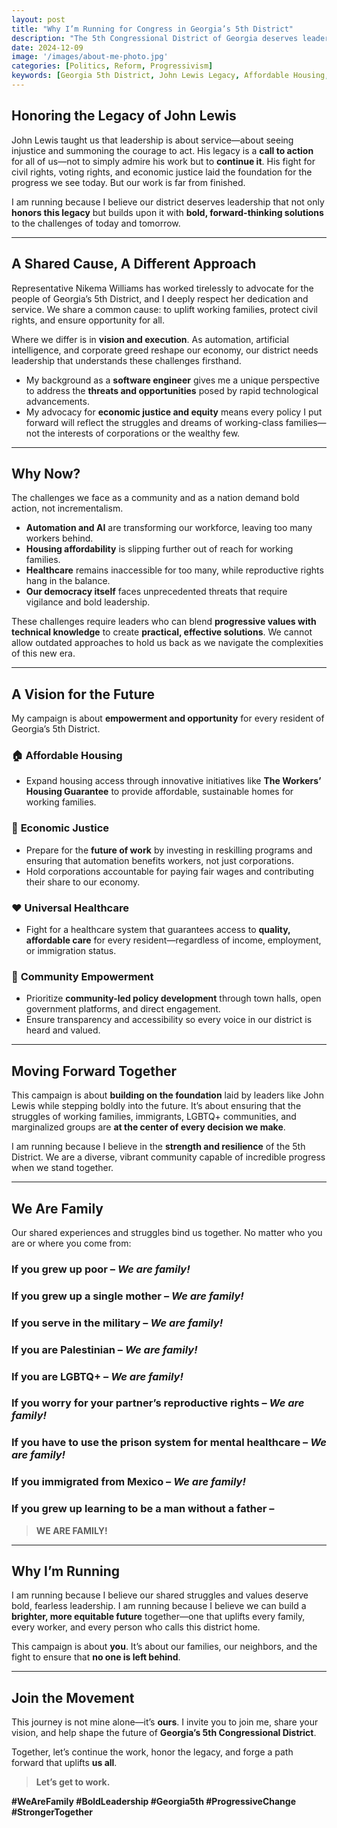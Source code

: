 ```yaml
---
layout: post
title: "Why I’m Running for Congress in Georgia’s 5th District"
description: "The 5th Congressional District of Georgia deserves leadership that honors John Lewis’s legacy while delivering bold, innovative solutions for the challenges of today."
date: 2024-12-09
image: '/images/about-me-photo.jpg'
categories: [Politics, Reform, Progressivism]
keywords: [Georgia 5th District, John Lewis Legacy, Affordable Housing, Economic Justice, Universal Healthcare, Automation Impact, Community Empowerment, Progressive Leadership, Congressional Campaign, Family Values]
---
```


## Honoring the Legacy of John Lewis  
John Lewis taught us that leadership is about service—about seeing injustice and summoning the courage to act. His legacy is a **call to action** for all of us—not to simply admire his work but to **continue it**. His fight for civil rights, voting rights, and economic justice laid the foundation for the progress we see today. But our work is far from finished.  

I am running because I believe our district deserves leadership that not only **honors this legacy** but builds upon it with **bold, forward-thinking solutions** to the challenges of today and tomorrow.  

---

## A Shared Cause, A Different Approach  
Representative Nikema Williams has worked tirelessly to advocate for the people of Georgia’s 5th District, and I deeply respect her dedication and service. We share a common cause: to uplift working families, protect civil rights, and ensure opportunity for all.  

Where we differ is in **vision and execution**. As automation, artificial intelligence, and corporate greed reshape our economy, our district needs leadership that understands these challenges firsthand.  

- My background as a **software engineer** gives me a unique perspective to address the **threats and opportunities** posed by rapid technological advancements.  
- My advocacy for **economic justice and equity** means every policy I put forward will reflect the struggles and dreams of working-class families—not the interests of corporations or the wealthy few.  

---

## Why Now?  

The challenges we face as a community and as a nation demand bold action, not incrementalism.  

- **Automation and AI** are transforming our workforce, leaving too many workers behind.  
- **Housing affordability** is slipping further out of reach for working families.  
- **Healthcare** remains inaccessible for too many, while reproductive rights hang in the balance.  
- **Our democracy itself** faces unprecedented threats that require vigilance and bold leadership.  

These challenges require leaders who can blend **progressive values with technical knowledge** to create **practical, effective solutions**. We cannot allow outdated approaches to hold us back as we navigate the complexities of this new era.  

---

## A Vision for the Future  

My campaign is about **empowerment and opportunity** for every resident of Georgia’s 5th District.  

### 🏠 **Affordable Housing**  
- Expand housing access through innovative initiatives like **The Workers’ Housing Guarantee** to provide affordable, sustainable homes for working families.  

### 💼 **Economic Justice**  
- Prepare for the **future of work** by investing in reskilling programs and ensuring that automation benefits workers, not just corporations.  
- Hold corporations accountable for paying fair wages and contributing their share to our economy.  

### ❤️ **Universal Healthcare**  
- Fight for a healthcare system that guarantees access to **quality, affordable care** for every resident—regardless of income, employment, or immigration status.  

### 🤝 **Community Empowerment**  
- Prioritize **community-led policy development** through town halls, open government platforms, and direct engagement.  
- Ensure transparency and accessibility so every voice in our district is heard and valued.  

---

## Moving Forward Together  

This campaign is about **building on the foundation** laid by leaders like John Lewis while stepping boldly into the future. It’s about ensuring that the struggles of working families, immigrants, LGBTQ+ communities, and marginalized groups are **at the center of every decision we make**.  

I am running because I believe in the **strength and resilience** of the 5th District. We are a diverse, vibrant community capable of incredible progress when we stand together.  

---

## **We Are Family**  

Our shared experiences and struggles bind us together. No matter who you are or where you come from:  

### **If you grew up poor** – *We are family!*  
### **If you grew up a single mother** – *We are family!*  
### **If you serve in the military** – *We are family!*  
### **If you are Palestinian** – *We are family!*  
### **If you are LGBTQ+** – *We are family!*  
### **If you worry for your partner’s reproductive rights** – *We are family!*  
### **If you have to use the prison system for mental healthcare** – *We are family!*  
### **If you immigrated from Mexico** – *We are family!*  
### **If you grew up learning to be a man without a father** –  

>**WE ARE FAMILY!**

---

## **Why I’m Running**  

I am running because I believe our shared struggles and values deserve bold, fearless leadership. I am running because I believe we can build a **brighter, more equitable future** together—one that uplifts every family, every worker, and every person who calls this district home.  

This campaign is about **you**. It’s about our families, our neighbors, and the fight to ensure that **no one is left behind**.  

---

## Join the Movement  

This journey is not mine alone—it’s **ours**. I invite you to join me, share your vision, and help shape the future of **Georgia’s 5th Congressional District**.  

Together, let’s continue the work, honor the legacy, and forge a path forward that uplifts **us all**.  

> **Let’s get to work.**  

**#WeAreFamily #BoldLeadership #Georgia5th #ProgressiveChange #StrongerTogether**
